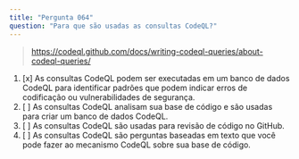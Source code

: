 ```yaml
---
title: "Pergunta 064"
question: "Para que são usadas as consultas CodeQL?"
---
```



> https://codeql.github.com/docs/writing-codeql-queries/about-codeql-queries/
1. [x] As consultas CodeQL podem ser executadas em um banco de dados CodeQL para identificar padrões que podem indicar erros de codificação ou vulnerabilidades de segurança.
1. [ ] As consultas CodeQL analisam sua base de código e são usadas para criar um banco de dados CodeQL.
1. [ ] As consultas CodeQL são usadas para revisão de código no GitHub.
1. [ ] As consultas CodeQL são perguntas baseadas em texto que você pode fazer ao mecanismo CodeQL sobre sua base de código.
